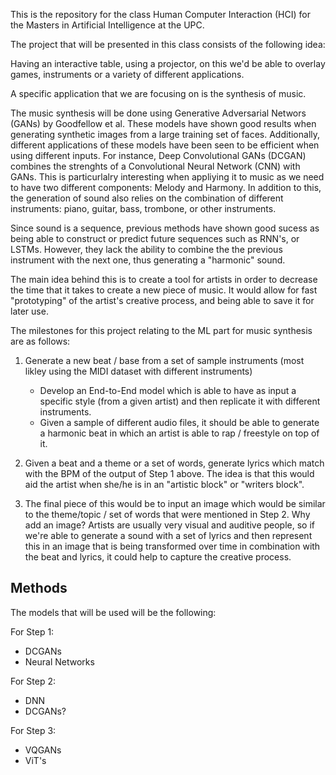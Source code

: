 This is the repository for the class Human Computer Interaction (HCI) for the Masters in Artificial Intelligence at the UPC. 


The project that will be presented in this class consists of the following idea: 

Having an interactive table, using a projector, on this we'd be able to overlay games, instruments or a variety of different applications. 

A specific application that we are focusing on is the synthesis of music. 

The music synthesis will be done using Generative Adversarial Networs (GANs) by Goodfellow et al. These models have shown good results when generating synthetic images from a large training set of faces. Additionally, different applications of these models have been seen to be efficient when using different inputs. For instance, Deep Convolutional GANs (DCGAN) combines the strenghts of a Convolutional Neural Network (CNN) with GANs. This is particurlalry interesting when appliying it to music as we need to have two different components: Melody and Harmony. In addition to this, the generation of sound also relies on the combination of different instruments: piano, guitar, bass, trombone, or other instruments. 

Since sound is a sequence, previous methods have shown good sucess as being able to construct or predict future sequences such as RNN's, or LSTMs. However, they lack the ability to combine the the previous instrument with the next one, thus generating a "harmonic" sound. 

The main idea behind this is to create a tool for artists in order to decrease the time that it takes to create a new piece of music. It would allow for fast "prototyping" of the artist's creative process, and being able to save it for later use. 

The milestones for this project relating to the ML part for music synthesis are as follows: 

1. Generate a new beat / base from a set of sample instruments (most likley using the MIDI dataset with different instruments) 
	- Develop an End-to-End model which is able to have as input a specific style (from a given artist) and then replicate it with different instruments. 
	- Given a sample of different audio files, it should be able to generate a harmonic beat in which an artist is able to rap / freestyle on top of it. 

2. Given a beat and a theme or a set of words, generate lyrics which match with the BPM of the output of Step 1 above. The idea is that this would aid the artist when she/he is in an "artistic block" or "writers block". 

3. The final piece of this would be to input an image which would be similar to the theme/topic / set of words that were mentioned in Step 2. Why add an image? Artists are usually very visual and auditive people, so if we're able to generate a sound with a set of lyrics and then represent this in an image that is being transformed over time in combination with the beat and lyrics, it could help to capture the creative process. 

## Methods 

The models that will be used will be the following: 

For Step 1: 
- DCGANs 
- Neural Networks 

For Step 2:
- DNN 
- DCGANs?

For Step 3: 
- VQGANs
- ViT's  
